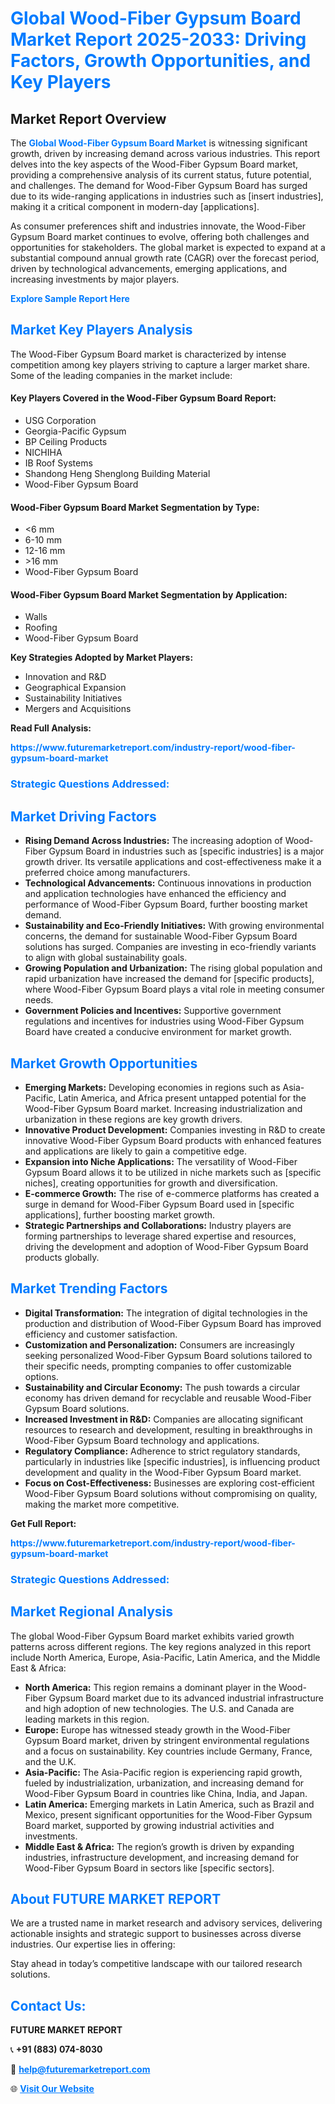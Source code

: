<h1 style="color: #007BFF;">Global Wood-Fiber Gypsum Board Market Report 2025-2033: Driving Factors, Growth Opportunities, and Key Players</h1>

<section id="overview">
<h2>Market Report Overview</h2>
<p>The <a href="https://www.futuremarketreport.com/industry-report/wood-fiber-gypsum-board-market" style="color: #007BFF; text-decoration: none;"><strong>Global Wood-Fiber Gypsum Board Market</strong></a> is witnessing significant growth, driven by increasing demand across various industries. This report delves into the key aspects of the Wood-Fiber Gypsum Board market, providing a comprehensive analysis of its current status, future potential, and challenges. The demand for Wood-Fiber Gypsum Board has surged due to its wide-ranging applications in industries such as [insert industries], making it a critical component in modern-day [applications].</p>
<p>As consumer preferences shift and industries innovate, the Wood-Fiber Gypsum Board market continues to evolve, offering both challenges and opportunities for stakeholders. The global market is expected to expand at a substantial compound annual growth rate (CAGR) over the forecast period, driven by technological advancements, emerging applications, and increasing investments by major players.</p>
</section>

<section id="overview">
<p><a href="https://www.futuremarketreport.com/request-sample/reportId=105361" style="color: #007BFF; text-decoration: none;"><strong>Explore Sample Report Here</strong></a></p>
</section>

<section id="key-players">
<h2 style="color: #007BFF;">Market Key Players Analysis</h2>
<p>The Wood-Fiber Gypsum Board market is characterized by intense competition among key players striving to capture a larger market share. Some of the leading companies in the market include:</p>
<h4>Key Players Covered in the Wood-Fiber Gypsum Board Report:</h4>
<ul><li>USG Corporation</li><li>Georgia-Pacific Gypsum</li><li>BP Ceiling Products</li><li>NICHIHA</li><li>IB Roof Systems</li><li>Shandong Heng Shenglong Building Material</li><li>Wood-Fiber Gypsum Board</li></ul>
<h4>Wood-Fiber Gypsum Board Market Segmentation by Type:</h4>
<ul><li>&lt;6 mm</li><li>6-10 mm</li><li>12-16 mm</li><li>&gt;16 mm</li><li>Wood-Fiber Gypsum Board</li></ul>

<h4>Wood-Fiber Gypsum Board Market Segmentation by Application:</h4>
<ul><li>Walls</li><li>Roofing</li><li>Wood-Fiber Gypsum Board</li></ul>
<p><strong>Key Strategies Adopted by Market Players:</strong></p>
<ul>
<li>Innovation and R&D</li>
<li>Geographical Expansion</li>
<li>Sustainability Initiatives</li>
<li>Mergers and Acquisitions</li>
</ul>
</section>

<section>
<p><strong>Read Full Analysis: </strong></p><a href="https://www.futuremarketreport.com/industry-report/wood-fiber-gypsum-board-market" style="color: #007BFF; text-decoration: none;"><strong>https://www.futuremarketreport.com/industry-report/wood-fiber-gypsum-board-market</strong></a>
<h3 style="color: #007BFF;">Strategic Questions Addressed:</h3>
</section>

<section id="driving-factors">
<h2 style="color: #007BFF;">Market Driving Factors</h2>
<ul>
<li><strong>Rising Demand Across Industries:</strong> The increasing adoption of Wood-Fiber Gypsum Board in industries such as [specific industries] is a major growth driver. Its versatile applications and cost-effectiveness make it a preferred choice among manufacturers.</li>
<li><strong>Technological Advancements:</strong> Continuous innovations in production and application technologies have enhanced the efficiency and performance of Wood-Fiber Gypsum Board, further boosting market demand.</li>
<li><strong>Sustainability and Eco-Friendly Initiatives:</strong> With growing environmental concerns, the demand for sustainable Wood-Fiber Gypsum Board solutions has surged. Companies are investing in eco-friendly variants to align with global sustainability goals.</li>
<li><strong>Growing Population and Urbanization:</strong> The rising global population and rapid urbanization have increased the demand for [specific products], where Wood-Fiber Gypsum Board plays a vital role in meeting consumer needs.</li>
<li><strong>Government Policies and Incentives:</strong> Supportive government regulations and incentives for industries using Wood-Fiber Gypsum Board have created a conducive environment for market growth.</li>
</ul>
</section>

<section id="growth-opportunities">
<h2 style="color: #007BFF;">Market Growth Opportunities</h2>
<ul>
<li><strong>Emerging Markets:</strong> Developing economies in regions such as Asia-Pacific, Latin America, and Africa present untapped potential for the Wood-Fiber Gypsum Board market. Increasing industrialization and urbanization in these regions are key growth drivers.</li>
<li><strong>Innovative Product Development:</strong> Companies investing in R&D to create innovative Wood-Fiber Gypsum Board products with enhanced features and applications are likely to gain a competitive edge.</li>
<li><strong>Expansion into Niche Applications:</strong> The versatility of Wood-Fiber Gypsum Board allows it to be utilized in niche markets such as [specific niches], creating opportunities for growth and diversification.</li>
<li><strong>E-commerce Growth:</strong> The rise of e-commerce platforms has created a surge in demand for Wood-Fiber Gypsum Board used in [specific applications], further boosting market growth.</li>
<li><strong>Strategic Partnerships and Collaborations:</strong> Industry players are forming partnerships to leverage shared expertise and resources, driving the development and adoption of Wood-Fiber Gypsum Board products globally.</li>
</ul>
</section>

<section id="trending-factors">
<h2 style="color: #007BFF;">Market Trending Factors</h2>
<ul>
<li><strong>Digital Transformation:</strong> The integration of digital technologies in the production and distribution of Wood-Fiber Gypsum Board has improved efficiency and customer satisfaction.</li>
<li><strong>Customization and Personalization:</strong> Consumers are increasingly seeking personalized Wood-Fiber Gypsum Board solutions tailored to their specific needs, prompting companies to offer customizable options.</li>
<li><strong>Sustainability and Circular Economy:</strong> The push towards a circular economy has driven demand for recyclable and reusable Wood-Fiber Gypsum Board solutions.</li>
<li><strong>Increased Investment in R&D:</strong> Companies are allocating significant resources to research and development, resulting in breakthroughs in Wood-Fiber Gypsum Board technology and applications.</li>
<li><strong>Regulatory Compliance:</strong> Adherence to strict regulatory standards, particularly in industries like [specific industries], is influencing product development and quality in the Wood-Fiber Gypsum Board market.</li>
<li><strong>Focus on Cost-Effectiveness:</strong> Businesses are exploring cost-efficient Wood-Fiber Gypsum Board solutions without compromising on quality, making the market more competitive.</li>
</ul>
</section>

<section>
<p><strong>Get Full Report: </strong></p><a href="https://www.futuremarketreport.com/industry-report/wood-fiber-gypsum-board-market" style="color: #007BFF; text-decoration: none;"><strong>https://www.futuremarketreport.com/industry-report/wood-fiber-gypsum-board-market</strong></a>
<h3 style="color: #007BFF;">Strategic Questions Addressed:</h3>
</section>


<section id="regional-analysis">
<h2 style="color: #007BFF;">Market Regional Analysis</h2>
<p>The global Wood-Fiber Gypsum Board market exhibits varied growth patterns across different regions. The key regions analyzed in this report include North America, Europe, Asia-Pacific, Latin America, and the Middle East & Africa:</p>
<ul>
<li><strong>North America:</strong> This region remains a dominant player in the Wood-Fiber Gypsum Board market due to its advanced industrial infrastructure and high adoption of new technologies. The U.S. and Canada are leading markets in this region.</li>
<li><strong>Europe:</strong> Europe has witnessed steady growth in the Wood-Fiber Gypsum Board market, driven by stringent environmental regulations and a focus on sustainability. Key countries include Germany, France, and the U.K.</li>
<li><strong>Asia-Pacific:</strong> The Asia-Pacific region is experiencing rapid growth, fueled by industrialization, urbanization, and increasing demand for Wood-Fiber Gypsum Board in countries like China, India, and Japan.</li>
<li><strong>Latin America:</strong> Emerging markets in Latin America, such as Brazil and Mexico, present significant opportunities for the Wood-Fiber Gypsum Board market, supported by growing industrial activities and investments.</li>
<li><strong>Middle East & Africa:</strong> The region’s growth is driven by expanding industries, infrastructure development, and increasing demand for Wood-Fiber Gypsum Board in sectors like [specific sectors].</li>
</ul>
</section>

<footer>
<h2 style="color: #007BFF;">About FUTURE MARKET REPORT</h2>
<p>We are a trusted name in market research and advisory services, delivering actionable insights and strategic support to businesses across diverse industries. Our expertise lies in offering:</p>

<p>Stay ahead in today’s competitive landscape with our tailored research solutions.</p>

<h2 style="color: #007BFF;">Contact Us:</h2>
<p><strong>FUTURE MARKET REPORT</strong></p>
<p>📞 <strong>+91 (883) 074-8030</strong></p>
<p>📧 <strong><a href="mailto:help@futuremarketreport.com" style="color: #007BFF;">help@futuremarketreport.com</a></strong></p>
<p>🌐 <strong><a href="https://www.futuremarketreport.com/" style="color: #007BFF;">Visit Our Website</a></strong></p>
</footer>